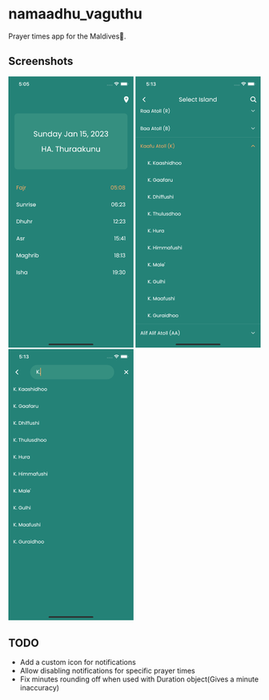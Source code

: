# namaadhu_vaguthu

Prayer times app for the Maldives🌴.

## Screenshots

<p float="left">
  <img src=".github/home_screen.png" width="250">

  <img src=".github/island_selection_screen.png" width="250">

  <img src=".github/search_screen.png" width="250">
</p>

## TODO

- Add a custom icon for notifications
- Allow disabling notifications for specific prayer times
- Fix minutes rounding off when used with Duration object(Gives a minute inaccuracy)
